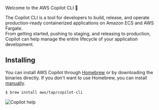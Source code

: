 Welcome to the AWS Copilot CLI 🎉

The Copilot CLI is a tool for developers to build, release, and operate production-ready containerized applications on Amazon ECS and AWS Fargate.   
From getting started, pushing to staging, and releasing to production, Copilot can help manage the entire lifecycle of your application development.

## Installing

You can install AWS Copilot through [Homebrew](https://brew.sh/) or by downloading the binaries directly. If you don't want to use Homebrew, you can install [manually](./getting-started/install.en.md). 

```sh
$ brew install aws/tap/copilot-cli
```

![Copilot help](https://user-images.githubusercontent.com/828419/85797638-e181ae00-b6f0-11ea-8751-3a7552e3fa7f.png)
